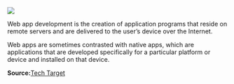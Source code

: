 <img src='http://codingbrains.com/bannar/Web-application-development2.jpg'>
<p>Web app development is the creation of application programs that reside on remote servers and are delivered to the user’s device over the Internet.</p>
<p>Web apps are sometimes contrasted with native apps, which are applications that are developed specifically for a particular platform or device and installed on that device.</p>


<b>Source:</b><a href='http://searchcloudapplications.techtarget.com/definition/Web-app-development'>Tech Target</a>